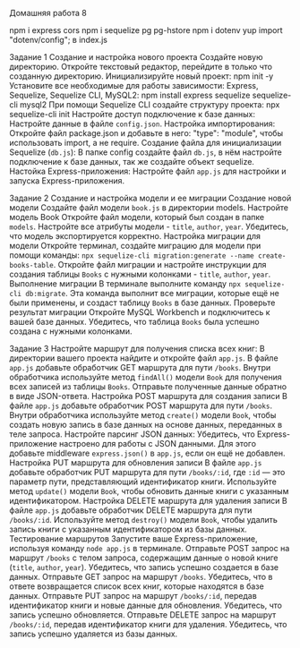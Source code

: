 Домашняя работа 8

npm i express cors
npm i sequelize pg pg-hstore
npm i dotenv yup
import "dotenv/config"; в index.js

Задание 1
Создание и настройка нового проекта
Создайте новую директорию.
Откройте текстовый редактор, перейдите в только что созданную директорию.
Инициализируйте новый проект:
npm init -y
Установите все необходимые для работы зависимости: Express, Sequelize, Sequelize CLI, MySQL2:
npm install express sequelize sequelize-cli mysql2
При помощи Sequelize CLI создайте структуру проекта:
npx sequelize-cli init
Настройте доступ подключение к базе данных:
Настройте данные в файле `config.json`.
Настройка импортирования:
Откройте файл package.json и добавьте в него: "type": "module", чтобы использовать import, а не require.
Создание файла для инициализации Sequelize (`db.js`):
В папке config создайте файл `db.js`, в нём настройте подключение к базе данных, так же создайте объект sequelize.
Настойка Express-приложения:
Настройте файл `app.js` для настройки и запуска Express-приложения.

Задание 2
Создание и настройка модели и ее миграции
Создание новой модели
Создайте файл модели `book.js` в директории models.
Настройте модель Book
Откройте файл модели, который был создан в папке `models`.
Настройте все атрибуты модели - `title`, `author`, `year`.
Убедитесь, что модель экспортируется корректно.
Настройка миграции для модели
Откройте терминал, создайте миграцию для модели при помощи команды: `npx sequelize-cli migration:generate --name create-books-table`.
Откройте файл миграции и настройте инструкции для создания таблицы `Books` с нужными колонками - `title`, `author`, `year`.
Выполнение миграции
В терминале выполните команду `npx sequelize-cli db:migrate`.
Эта команда выполнит все миграции, которые ещё не были применены, и создаст таблицу `Books` в базе данных.
Проверьте результат миграции
Откройте MySQL Workbench и подключитесь к вашей базе данных.
Убедитесь, что таблица `Books` была успешно создана с нужными колонками.

Задание 3
Настройте маршрут для получения списка всех книг:
В директории вашего проекта найдите и откройте файл `app.js`.
В файле `app.js` добавьте обработчик GET маршрута для пути `/books`.
Внутри обработчика используйте метод `findAll()` модели `Book` для получения всех записей из таблицы `Books`.
Отправьте полученные данные обратно в виде JSON-ответа.
Настройка POST маршрута для создания записи
В файле `app.js` добавьте обработчик POST маршрута для пути `/books`.
Внутри обработчика используйте метод `create()` модели `Book`, чтобы создать новую запись в базе данных на основе данных, переданных в теле запроса.
Настройте парсинг JSON данных:
Убедитесь, что Express-приложение настроено для работы с JSON данными. Для этого добавьте middleware `express.json()` в `app.js`, если он ещё не добавлен.
Настройка PUT маршрута для обновления записи
В файле `app.js` добавьте обработчик PUT маршрута для пути `/books/:id`, где `:id` — это параметр пути, представляющий идентификатор книги.
Используйте метод `update()` модели `Book`, чтобы обновить данные книги с указанным идентификатором.
Настройка DELETE маршрута для удаления записи
В файле `app.js` добавьте обработчик DELETE маршрута для пути `/books/:id`.
Используйте метод `destroy()` модели `Book`, чтобы удалить запись книги с указанным идентификатором из базы данных.
Тестирование маршрутов
Запустите ваше Express-приложение, используя команду `node app.js` в терминале.
Отправьте POST запрос на маршрут `/books` с телом запроса, содержащим данные о новой книге (`title`, `author`, `year`).
Убедитесь, что запись успешно создается в базе данных.
Отправьте GET запрос на маршрут `/books`.
Убедитесь, что в ответе возвращается список всех книг, которые находятся в базе данных.
Отправьте PUT запрос на маршрут `/books/:id`, передав идентификатор книги и новые данные для обновления.
Убедитесь, что запись успешно обновляется.
Отправьте DELETE запрос на маршрут `/books/:id`, передав идентификатор книги для удаления.
Убедитесь, что запись успешно удаляется из базы данных.